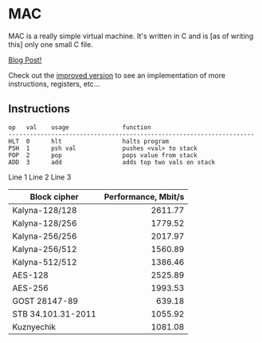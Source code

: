 # MAC
MAC is a really simple virtual machine. It's written in C and is [as of writing this]
only one small C file.

[Blog Post!](http://blog.felixangell.com/virtual-machine-in-c/)

Check out the [improved version](mac-improved/) to see an implementation of more instructions,
registers, etc...

## Instructions

	op   val    usage    			function
	---------------------------------------------------------------------
	HLT  0      hlt 	 			halts program
	PSH  1      psh val  			pushes <val> to stack
	POP  2      pop 	 			pops value from stack
	ADD  3      add 	 			adds top two vals on stack


Line 1
Line 2
Line 3

| Block cipher        | Performance, Mbit/s |
|---------------------|--------------------:|
| Kalyna-128/128      | 2611.77  |
| Kalyna-128/256      | 1779.52  |
| Kalyna-256/256      | 2017.97  |
| Kalyna-256/512      | 1560.89  |
| Kalyna-512/512      | 1386.46  |
| AES-128             | 2525.89  |
| AES-256             | 1993.53  |
| GOST 28147-89       | 639.18   |
| STB 34.101.31-2011  | 1055.92  |
| Kuznyechik          | 1081.08  |
